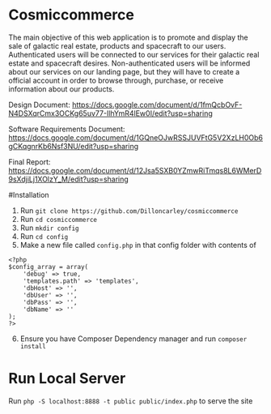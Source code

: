 # Cosmiccommerce
The main objective of this web application is to promote and display the sale of galactic real estate, products and spacecraft to our users. Authenticated users will be connected to our services for their galactic real estate and spacecraft desires. Non-authenticated users will be informed about our services on our landing page, but they will have to create a official account in order to browse through, purchase, or receive information about our products.  

Design Document: https://docs.google.com/document/d/1fmQcbOvF-N4DSXqrCmx3OCKg65uv77-IlhYmR4lEw0I/edit?usp=sharing

Software Requirements Document: https://docs.google.com/document/d/1GQneOJwRSSJUVFtG5V2XzLH0Ob6gCKqgnrKb6Nsf3NU/edit?usp=sharing

Final Report: https://docs.google.com/document/d/12Jsa5SXB0YZmwRiTmqs8L6WMerD9sXdjiLj1XOlzY_M/edit?usp=sharing

#Installation
1. Run `git clone https://github.com/Dilloncarley/cosmiccommerce`
2. Run `cd cosmiccommerce`
3. Run `mkdir config`
4. Run `cd config`
5. Make a new file called `config.php` in that config folder with contents of 
```
<?php
$config_array = array(
    'debug' => true,
    'templates.path' => 'templates',
    'dbHost' => '',
    'dbUser' => '',
    'dbPass' => '',
    'dbName' => ''
);
?>
```
6. Ensure you have Composer Dependency manager and run `composer install`

# Run Local Server
Run `php -S localhost:8888 -t public public/index.php` to serve the site
